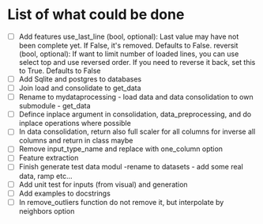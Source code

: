 # List of what could be done

- [ ] Add features
    use_last_line (bool, optional): Last value may have not been complete yet. If False, it's removed. Defaults to False.
    reversit (bool, optional): If want to limit number of loaded lines, you can use select top and use reversed order.
        If you need to reverse it back, set this to True. Defaults to False
- [ ] Add Sqlite and postgres to databases 
- [ ] Join load and consolidate to get_data
- [ ] Rename to mydataprocessing - load data and data consolidation to own submodule - get_data
- [ ] Defince inplace argument in consolidation, data_preprocessing, and do inplace operations where possible
- [ ] In data consolidation, return also full scaler for all columns for inverse all columns and return in class maybe
- [ ] Remove input_type_name and replace with one_column option
- [ ] Feature extraction
- [ ] Finish generate test data modul -rename to datasets - add some real data, ramp etc...
- [ ] Add unit test for inputs (from visual) and generation
- [ ] Add examples to docstrings
- [ ] In remove_outliers function do not remove it, but interpolate by neighbors option 